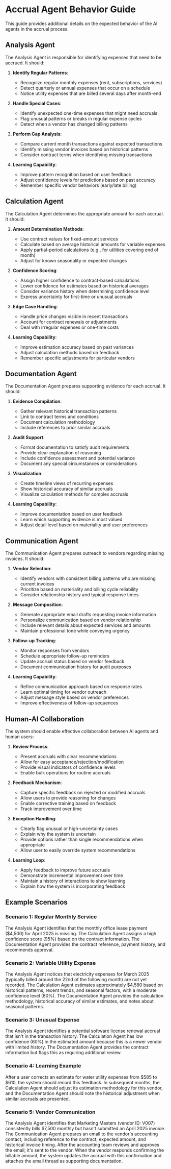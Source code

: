 # Accrual Agent Behavior Guide

This guide provides additional details on the expected behavior of the AI agents in the accrual process.

## Analysis Agent

The Analysis Agent is responsible for identifying expenses that need to be accrued. It should:

1. **Identify Regular Patterns**:
   - Recognize regular monthly expenses (rent, subscriptions, services)
   - Detect quarterly or annual expenses that occur on a schedule
   - Notice utility expenses that are billed several days after month-end

2. **Handle Special Cases**:
   - Identify unexpected one-time expenses that might need accruals
   - Flag unusual patterns or breaks in regular expense cycles
   - Detect when a vendor has changed billing patterns

3. **Perform Gap Analysis**:
   - Compare current month transactions against expected transactions
   - Identify missing vendor invoices based on historical patterns
   - Consider contract terms when identifying missing transactions

4. **Learning Capability**:
   - Improve pattern recognition based on user feedback
   - Adjust confidence levels for predictions based on past accuracy
   - Remember specific vendor behaviors (early/late billing)

## Calculation Agent

The Calculation Agent determines the appropriate amount for each accrual. It should:

1. **Amount Determination Methods**:
   - Use contract values for fixed-amount services
   - Calculate based on average historical amounts for variable expenses
   - Apply partial-period calculations (e.g., for utilities covering end of month)
   - Adjust for known seasonality or expected changes

2. **Confidence Scoring**:
   - Assign higher confidence to contract-based calculations
   - Lower confidence for estimates based on historical averages
   - Consider variance history when determining confidence level
   - Express uncertainty for first-time or unusual accruals

3. **Edge Case Handling**:
   - Handle price changes visible in recent transactions
   - Account for contract renewals or adjustments
   - Deal with irregular expenses or one-time costs

4. **Learning Capability**:
   - Improve estimation accuracy based on past variances
   - Adjust calculation methods based on feedback
   - Remember specific adjustments for particular vendors

## Documentation Agent

The Documentation Agent prepares supporting evidence for each accrual. It should:

1. **Evidence Compilation**:
   - Gather relevant historical transaction patterns
   - Link to contract terms and conditions
   - Document calculation methodology
   - Include references to prior similar accruals

2. **Audit Support**:
   - Format documentation to satisfy audit requirements
   - Provide clear explanation of reasoning
   - Include confidence assessment and potential variance
   - Document any special circumstances or considerations

3. **Visualization**:
   - Create timeline views of recurring expenses
   - Show historical accuracy of similar accruals
   - Visualize calculation methods for complex accruals

4. **Learning Capability**:
   - Improve documentation based on user feedback
   - Learn which supporting evidence is most valued
   - Adjust detail level based on materiality and user preferences

## Communication Agent

The Communication Agent prepares outreach to vendors regarding missing invoices. It should:

1. **Vendor Selection**:
   - Identify vendors with consistent billing patterns who are missing current invoices
   - Prioritize based on materiality and billing cycle reliability
   - Consider relationship history and typical response times

2. **Message Composition**:
   - Generate appropriate email drafts requesting invoice information
   - Personalize communication based on vendor relationship
   - Include relevant details about expected services and amounts
   - Maintain professional tone while conveying urgency

3. **Follow-up Tracking**:
   - Monitor responses from vendors
   - Schedule appropriate follow-up reminders
   - Update accrual status based on vendor feedback
   - Document communication history for audit purposes

4. **Learning Capability**:
   - Refine communication approach based on response rates
   - Learn optimal timing for vendor outreach
   - Adjust message style based on vendor preferences
   - Improve effectiveness of follow-up sequences

## Human-AI Collaboration

The system should enable effective collaboration between AI agents and human users:

1. **Review Process**:
   - Present accruals with clear recommendations
   - Allow for easy acceptance/rejection/modification
   - Provide visual indicators of confidence levels
   - Enable bulk operations for routine accruals

2. **Feedback Mechanism**:
   - Capture specific feedback on rejected or modified accruals
   - Allow users to provide reasoning for changes
   - Enable corrective training based on feedback
   - Track improvement over time

3. **Exception Handling**:
   - Clearly flag unusual or high-uncertainty cases
   - Explain why the system is uncertain
   - Provide options rather than single recommendations when appropriate
   - Allow user to easily override system recommendations

4. **Learning Loop**:
   - Apply feedback to improve future accruals
   - Demonstrate incremental improvement over time
   - Maintain a history of interactions to show learning
   - Explain how the system is incorporating feedback

## Example Scenarios

### Scenario 1: Regular Monthly Service
The Analysis Agent identifies that the monthly office lease payment ($4,500) for April 2025 is missing. The Calculation Agent assigns a high confidence score (95%) based on the contract information. The Documentation Agent provides the contract reference, payment history, and recommends approval.

### Scenario 2: Variable Utility Expense
The Analysis Agent notices that electricity expenses for March 2025 (typically billed around the 22nd of the following month) are not yet recorded. The Calculation Agent estimates approximately $4,580 based on historical patterns, recent trends, and seasonal factors, with a moderate confidence level (80%). The Documentation Agent provides the calculation methodology, historical accuracy of similar estimates, and notes about seasonal patterns.

### Scenario 3: Unusual Expense
The Analysis Agent identifies a potential software license renewal accrual that isn't in the transaction history. The Calculation Agent has low confidence (60%) in the estimated amount because this is a newer vendor with limited history. The Documentation Agent provides the contract information but flags this as requiring additional review.

### Scenario 4: Learning Example
After a user corrects an estimate for water utility expenses from $585 to $610, the system should record this feedback. In subsequent months, the Calculation Agent should adjust its estimation methodology for this vendor, and the Documentation Agent should note the historical adjustment when similar accruals are presented.

### Scenario 5: Vendor Communication
The Analysis Agent identifies that Marketing Masters (vendor ID: V007) consistently bills $7,500 monthly but hasn't submitted an April 2025 invoice. The Communication Agent prepares an email to the vendor's accounting contact, including reference to the contract, expected amount, and historical invoice timing. After the accounting team reviews and approves the email, it's sent to the vendor. When the vendor responds confirming the billable amount, the system updates the accrual with this confirmation and attaches the email thread as supporting documentation.
